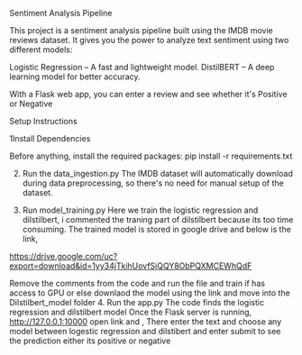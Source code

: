 Sentiment Analysis Pipeline

This project is a sentiment analysis pipeline built using the IMDB movie reviews dataset. It gives you the power to analyze text sentiment using two different models:

 Logistic Regression – A fast and lightweight model.
 DistilBERT – A deep learning model for better accuracy.

With a Flask web app, you can enter a review and see whether it's Positive or Negative 

Setup Instructions

1️Install Dependencies

Before anything, install the required packages:
   pip install -r requirements.txt

   
2. Run the data_ingestion.py 
The IMDB dataset will automatically download during data preprocessing, so there's no need for manual setup of the dataset.


3. Run model_training.py
Here we train the logistic regression and dilstilbert, i commented the traning part of dilstilbert because its too time consuming.
The trained model is stored in google drive and below is the link, 

https://drive.google.com/uc?export=download&id=1yy34jTkihUovfSjQQY8ObPQXMCEWhQdF

Remove the comments from the code and run the file and train if has access to GPU or else downlaod the model using the link and move into the Dilstilbert_model folder 
4. Run the app.py
The code finds the logistic regression and dilstilbert model   Once the Flask server is running, http://127.0.0.1:10000
open link and , There enter the text and choose any model between logestic regression and dilstibert and enter submit to see the prediction either its positive or negative 
